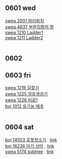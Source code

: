 ## 0601 wed
[swea 2001 파리퇴치](swea/2001_파리퇴치.py) <br>
[swea 4837 부분집합의 합](swea/4837_부분집합의합.py) <br>
[swea 1210 Ladder1](SWEA/D4/1210. ［S／W 문제해결 기본］ 2일차 － Ladder1/) <br>
[swea 1211 Ladder2](swea/1211_Ladder2.py) <br>
<br>
## 0602
## 0603 fri
[swea 1219 길찾기](SWEA/D4/1219. ［S／W 문제해결 기본］ 4일차 － 길찾기/) <br>
[swea 1225 암호생성기](swea/1225_암호생성기.py) <br>
[swea 1226 미로1](swea/1226_미로1.py) <br>
[boj 1012 유기농 배추](백준/Silver/1012. 유기농 배추/) <br>
<br>
## 0604 sat
[boj 14503 로봇청소기]() . [link](https://www.acmicpc.net/problem/14503)<br>
[boj 16236 아기 상어]() . [link](https://www.acmicpc.net/problem/16236)<br>
[swea 5174 subtree]() . [link]()<br>
